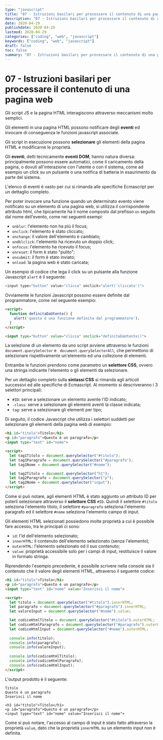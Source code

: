 ```yaml
---
type: "javascript"
title: "07 - Istruzioni basilari per processare il contenuto di una pagina web"
description: "07 - Istruzioni basilari per processare il contenuto di una pagina web"
date: 2020-04-29
publishdate: 2020-04-29
lastmod: 2020-04-29
categories: ["coding", "web", "javascript"]
keywords: ["coding", "web", "javascript"]
draft: false
toc: false
summary: "07 - Istruzioni basilari per processare il contenuto di una pagina web"
---
```


# 07 - Istruzioni basilari per processare il contenuto di una pagina web

Gli script JS e la pagina HTML interagiscono attraverso meccanismi molto semplici. 

Gli elementi in una pagina HTML possono notificare degli **eventi** ed invocare di conseguenza le funzioni javascript associate.

Gli script in esecuzione possono **selezionare** gli elementi della pagina HTML e modificarne le proprietà.

Gli **eventi**, detti tecnicamente **eventi DOM**, hanno natura diversa: principalmente possono essere automatici, come il caricamento della pagina, o dovuti all'interazione con l'utente o con il sistema, come ad esempio un click su un pulsante o una notifica di batteria in esaurimento da parte del sistema.

L'elenco di eventi è vasto per cui si rimanda alle specifiche Ecmascript per un dettaglio completo.

Per poter invocare una funzione quando un determinato evento viene notificato su un elemento di una pagina web, si utilizza il corrispondente attributo html, che tipicamente ha il nome composto dal prefisso ``on`` seguito dal nome dell'evento, come nei seguenti esempi:

- ``onblur``: l'elemento non ha più il focus; 
- ``onclick``: l'elemento è stato cliccato;
- ``onchange``: il valore dell'elemento è cambiato;
- ``ondblclick``: l'elemento ha ricevuto un doppio click;
- ``onfocus``: l'elemento ha ricevuto il focus;
- ``onreset``: il form è stato "pulito";
- ``onsubmit``: il form è stato inviato;
- ``onload``: la pagina web è stato caricata;

Un esempio di codice che lega il click su un pulsante alla funzione Javascript ``alert`` è il seguente:

```javascript
<input type="button" value="clicca" onclick="alert('cliccato')">
```

Ovviamente le funzioni Javascript possono essere definite dal programmatore, come nel seguente esempio:

```html
<script>
  function definitaDaUtente() {
    alert('questa è una funzione definita dal programmatore');
  }
</script>

<input type="button" value="clicca" onclick="definitaDaUtente()">
```

La selezione di un elemento da uno script avviene attraverso le funzioni `` document.querySelector`` e `` document.querySelectorAll``, che permettono di selezionare rispettivamente un'elemento ed una collezione di elementi. 

Entrambe le funzioni prendono come parametro un **selettore CSS**, ovvero una stringa indicante l'elemento o gli elementi da selezionare.

Per un dettaglio completo sulla **sintassi CSS** si rimanda agli articoli successivi ed alle specifiche di Ecmascript. Al momento si descriveranno i 3 selettori principali:
- ``#ID``: serve a selezionare un elemento avente l'ID indicato;
- ``.class``: serve a selezionare gli elementi aventi la classe indicata;
- ``tag``: serve a selezionare gli elementi per tipo;

Di seguito, il codice Javascript che utilizza i selettori suddetti per selezionare gli elementi della pagina web di esempio:

```html
<h1 id="titolo">Titolo</h1>
<p id="paragrafo">Questo è un paragrafo</p>
<input type="text" id="nome">

<script>
  let tag1Titolo = document.querySelector("#titolo");
  let tag1Paragrafo = document.querySelector("#paragrafo");
  let tag1Nome = document.querySelector("#nome");

  let tag2Titolo = document.querySelector("h1");
  let tag2Paragrafo = document.querySelector("p");
  let tag2Nome = document.querySelector("input");
</script>
```

Come si può notare, agli elementi HTML è stato aggiunto un attributo ID per poterli selezionare attraverso il **selettore CSS** ``#ID``. Quindi il selettore ``#titolo`` seleziona l'elemento titolo, il selettore ``#paragrafo`` seleziona l'elemento paragrafo ed il selettore ``#nome`` seleziona l'elemento campo di input.

Gli elementi HTML selezionati possiedono molte proprietà a cui è possibile fare accesso, tra le principali ci sono:
- ``id``: l'id dell'elemento selezionato;
- ``innerHTML``: il contenuto dell'elemento selezionato (senza l'elemento);
- ``outerHTML``: l'elemento selezionato ed il suo contenuto;
- ``value``: proprietà accessibile solo per i campi di input, restituisce il valore in formato stringa.

Riprendendo l'esempio precedente, è possibile scrivere nella console sia il contenuto che il valore degli elementi HTML, attraverso il seguente codice:


```html
<h1 id="titolo">Titolo</h1>
<p id="paragrafo">Questo è un paragrafo</p>
<input type="text" id="nome" value="Inserisci il nome">

<script>
  let titolo = document.querySelector("#titolo").innerHTML;
  let paragrafo = document.querySelector("#paragrafo").innerHTML;
  let valoreInput = document.querySelector("#nome").value;

  let codiceHtmlTitolo = document.querySelector("#titolo").outerHTML;
  let codiceHtmlParagrafo = document.querySelector("#paragrafo").outerHTML;
  let codiceHtmlInput = document.querySelector("#nome").outerHTML;
  
  console.info(titolo);
  console.info(paragrafo);
  console.info(valoreInput);
  
  console.info(codiceHtmlTitolo);
  console.info(codiceHtmlParagrafo);
  console.info(codiceHtmlInput);
</script>
```

L'output prodotto è il seguente:
```
Titolo
Questo è un paragrafo
Inserisci il nome

<h1 id="titolo">Titolo</h1>
<p id="paragrafo">Questo è un paragrafo</p>
<input type="text" id="nome" value="Inserisci il nome">
```

Come si può notare, l'accesso al campo di input è stato fatto attraverso la proprietà ``value``, dato che la proprietà ``innerHTML`` su un elemento input non è definita.

